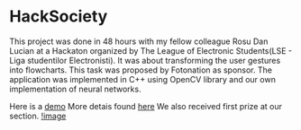 # HackSociety
This project was done in 48 hours with my fellow colleague Rosu Dan Lucian at a Hackaton organized by The League of Electronic Students(LSE - Liga studentilor Electronisti).
It was about transforming the user gestures into flowcharts. This task was proposed by Fotonation as sponsor.
The application was implemented in C++ using OpenCV library and our own implementation of neural networks.

Here is a
[demo](https://www.youtube.com/watch?v=95EHXfA_C2Q)
More detais found [here](https://blog.danlucian.net/we-won-hacksociety-mlh-event/)
We also received first prize at our section.
[!image](https://blog.danlucian.net/content/images/2017/02/img2.jpg)
